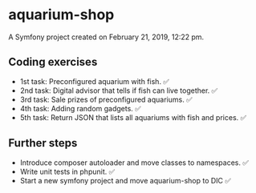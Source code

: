 aquarium-shop
=============

A Symfony project created on February 21, 2019, 12:22 pm.

## Coding exercises

- 1st task: Preconfigured aquarium with fish. :white_check_mark:
- 2nd task: Digital advisor that tells if fish can live together. :white_check_mark:
- 3rd task: Sale prizes of preconfigured aquariums. :white_check_mark:
- 4th task: Adding random gadgets. :white_check_mark:
- 5th task: Return JSON that lists all aquariums with fish and prices. :white_check_mark:

## Further steps
- Introduce composer autoloader and move classes to namespaces. :white_check_mark:
- Write unit tests in phpunit. :white_check_mark:
- Start a new symfony project and move aquarium-shop to DIC :white_check_mark:
